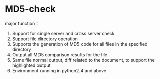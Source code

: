 # MD5-check
major function：
1. Support for single server and cross server check
2. Support file directory operation
3. Supports the generation of MD5 code for all files in the specified directory
4. Output all MD5 comparison results for the file
5. Same file normal output, diff related to the document, to support the highlighted output
6. Environment running in python2.4 and above
